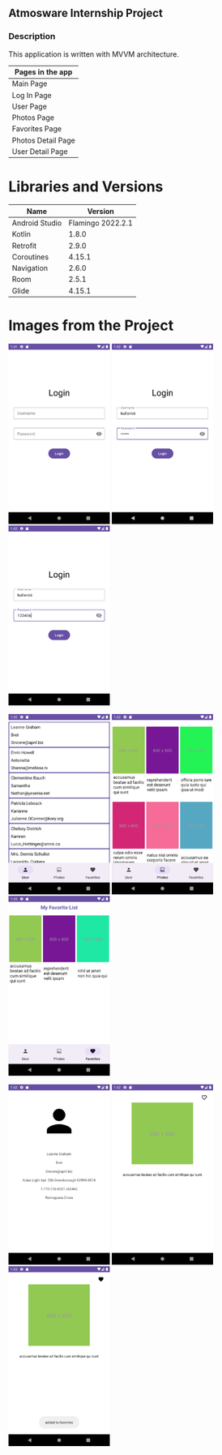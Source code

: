 ## Atmosware Internship Project

### Description
This application is written with MVVM architecture.
</p>
  
| Pages in the app |
| --------- |
| Main Page  |
|  Log In Page  |
|  User Page  |
|  Photos Page  |
|  Favorites Page  |
|  Photos Detail Page  | 
|  User Detail Page  |

# Libraries and Versions
Name  | Version
------------- | -------------
Android Studio | Flamingo 2022.2.1
Kotlin | 1.8.0
Retrofit | 2.9.0
Coroutines | 4.15.1
Navigation | 2.6.0
Room | 2.5.1
Glide | 4.15.1

</p>

# Images from the Project
   
<a href="https://github.com/cankarademir/atmosware-internship-project/blob/master/images/1.png" target="_blank">
<img src="https://github.com/cankarademir/atmosware-internship-project/blob/master/images/1.png"  width="200" style="max-width:100%;"></a>

<a href="https://github.com/cankarademir/atmosware-internship-project/blob/master/images/2.png" target="_blank">
<img src="https://github.com/cankarademir/atmosware-internship-project/blob/master/images/2.png"  width="200" style="max-width:100%;"></a>

<a href="https://github.com/cankarademir/atmosware-internship-project/blob/master/images/3.png" target="_blank">
<img src="https://github.com/cankarademir/atmosware-internship-project/blob/master/images/3.png"  width="200" style="max-width:100%;"></a>

</p>

<a href="https://github.com/cankarademir/atmosware-internship-project/blob/master/images/4.png" target="_blank">
<img src="https://github.com/cankarademir/atmosware-internship-project/blob/master/images/4.png"  width="200" style="max-width:100%;"></a>

<a href="https://github.com/cankarademir/atmosware-internship-project/blob/master/images/6.png" target="_blank">
<img src="https://github.com/cankarademir/atmosware-internship-project/blob/master/images/6.png"  width="200" style="max-width:100%;"></a>

<a href="https://github.com/cankarademir/atmosware-internship-project/blob/master/images/9.png" target="_blank">
<img src="https://github.com/cankarademir/atmosware-internship-project/blob/master/images/9.png"  width="200" style="max-width:100%;"></a>

</p>
<a href="https://github.com/cankarademir/atmosware-internship-project/blob/master/images/5.png" target="_blank">
<img src="https://github.com/cankarademir/atmosware-internship-project/blob/master/images/5.png"  width="200" style="max-width:100%;"></a>  
  
<a href="https://github.com/cankarademir/atmosware-internship-project/blob/master/images/7.png" target="_blank">
<img src="https://github.com/cankarademir/atmosware-internship-project/blob/master/images/7.png"  width="200" style="max-width:100%;"></a>

<a href="https://github.com/cankarademir/atmosware-internship-project/blob/master/images/8.png" target="_blank">
<img src="https://github.com/cankarademir/atmosware-internship-project/blob/master/images/8.png"  width="200" style="max-width:100%;"></a>

